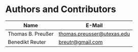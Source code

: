 # Authors and Contributors

| Name | E-Mail |
|------|--------|
| Thomas B. Preußer	|	thomas.preusser@utexas.edu |
| Benedikt Reuter	|	breutr@gmail.com	   |